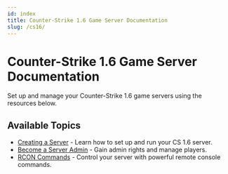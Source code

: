 ```yaml
---
id: index
title: Counter-Strike 1.6 Game Server Documentation
slug: /cs16/
---
```


# Counter-Strike 1.6 Game Server Documentation

Set up and manage your Counter-Strike 1.6 game servers using the resources below.

## **Available Topics**
- [Creating a Server](./cs16/dashboard) - Learn how to set up and run your CS 1.6 server.
- [Become a Server Admin](./cs16/becomeadmin) - Gain admin rights and manage players.
- [RCON Commands](./cs16/rcon) - Control your server with powerful remote console commands.
